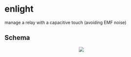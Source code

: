 enlight
=======

manage a relay with a capacitive touch (avoiding EMF noise)

## Schema

<p align='center'>
<img src="https://rawgit.com/lesion/enlight/master/enlight_bb.svg"/>
</p>
